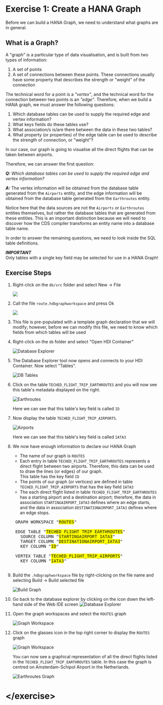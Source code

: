# Exercise 1: Create a HANA Graph

Before we can build a HANA Graph, we need to understand what graphs are in general.

## What is a Graph?

A "graph" is a particular type of data visualisation, and is built from two types of information:
    
1. A set of points
1. A set of connections between these points.  These connections usually have some property that describes the strength or "weight" of the connection

The technical word for a point is a *"vertex"*, and the technical word for the connection between two points is an *"edge"*.  Therefore, when we build a HANA graph, we must answer the following questions:

1. Which database tables can be used to supply the required edge and vertex information?
1. What keys fields do these tables use?
1. What association/s is/are there between the data in these two tables?
1. What property (or properties) of the edge table can be used to describe the strength of connection, or "weight"?

In our case, our graph is going to visualise all the direct flights that can be taken between airports.

Therefore, we can answer the first question:

***Q:*** *Which database tables can be used to supply the required edge and vertex information?*

***A:*** The vertex information will be obtained from the database table generated from the `Airports` entity, and the edge information will be obtained from the database table generated from the `Earthroutes` entity.

Notice here that the data sources are not the `Airports` or `Earthroutes` entities themselves, but rather the database tables that are generated from these entities.  This is an important distinction because we will need to discover how the CDS compiler transforms an entity name into a database table name.

In order to answer the remaining questions, we need to look inside the SQL table definitions.

***IMPORTANT***  
Only tables with a single key field may be selected for use in a HANA Graph!

## Exercise Steps

1. Right-click on the `db/src` folder and select New -> File  

    ![](./img/Ex1_001_Create_File.png)

1. Call the file `route.hdbgraphworkspace` and press Ok

    ![](./img/Ex1_002_Create_File.png)

1. This file is pre-populated with a template graph declaration that we will modify; however, before we can modify this file, we need to know which fields from which tables will be used

1. Right-click on the `db` folder and select "Open HDI Container"

    ![Database Explorer](./img/Ex1_003_Open_HDI_Container.png)

1. The Database Explorer tool now opens and connects to your HDI Container.  Now select "Tables".

    ![DB Tables](./img/Ex1_007_DB_Tables.png)

1. Click on the table `TECHED_FLIGHT_TRIP_EARTHROUTES` and you will now see this table's metadata displayed on the right.

    ![Earthroutes](./img/Ex1_008_Table_Earthroutes.png)
    
    Here we can see that this table's key field is called `ID`
    
1. Now display the table `TECHED_FLIGHT_TRIP_AIRPORTS`.

    ![Airports](./img/Ex1_009_Table_Airports.png)
    
    Here we can see that this table's key field is called `IATA3`

1. We now have enough information to declare our HANA Graph

    * The name of our graph is `ROUTES`
    * Each entry in table `TECHED_FLIGHT_TRIP_EARTHROUTES` represents a direct flight between two airports.  Therefore, this data can be used to draw the lines (or edges) of our graph.  
      This table has the key field `ID`
    * The points of our graph (or vertices) are defined in table `TECHED_FLIGHT_TRIP_AIRPORTS` that has the key field `IATA3`
    * The each direct flight listed in table `TECHED_FLIGHT_TRIP_EARTHROUTES` has a starting airport and a destination airport; therefore, the data in association `STARTINGAIRPORT_IATA3` defines where an edge starts, and the data in association `DESTINATIONAIRPORT_IATA3` defines where an edge stops.

    <pre>
    GRAPH WORKSPACE "<span style="background-color: yellow">ROUTES</span>"
    
    EDGE TABLE "<span style="background-color: yellow">TECHED_FLIGHT_TRIP_EARTHROUTES</span>"
      SOURCE COLUMN "<span style="background-color: yellow">STARTINGAIRPORT_IATA3</span>"
      TARGET COLUMN "<span style="background-color: yellow">DESTINATIONAIRPORT_IATA3</span>"
      KEY COLUMN "<span style="background-color: yellow">ID</span>"
    
    VERTEX TABLE "<span style="background-color: yellow">TECHED_FLIGHT_TRIP_AIRPORTS</span>"
      KEY COLUMN "<span style="background-color: yellow">IATA3</span>"
    </pre>

1. Build the `.hdbgraphworkspace` file by right-clicking on the file name and selecting Build -> Build selected file

    ![Build Graph](./img/Ex1_010_Build_Graph.png)

1. Go back to the database explorer by clicking on the icon down the left-hand side of the Web IDE screen ![Database Explorer](./img/Icon_Database_Explorer.png)

1. Open the graph workspaces and select the `ROUTES` graph

    ![Graph Workspace](./img/Ex1_011_Graph_Workspace.png)

1. Click on the glasses icon in the top right corner to display the `ROUTES` graph

    ![Graph Workspace](./img/Ex1_012_Graph_Workspace.png)
    
    You can now see a graphical representation of all the direct flights listed in the `TECHED_FLIGHT_TRIP_EARTHROUTES` table.  In this case the graph is centred on Amsterdam-Schipol Airport in the Netherlands.
    
    ![Earthroutes Graph](./img/Ex1_013_Earthroutes_Graph.png)


# \</exercise>
